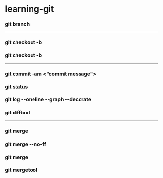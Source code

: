 # learning-git

### git branch <branch-name>

---
### git checkout -b <branch-name>
### git checkout -b <branch-name> <from-branch>

---
### git commit -am <"commit message">


### git status
### git log --oneline --graph --decorate
### git difftool <branch-x> <branch-y>

---
### git merge <branch-name>
### git merge <branch-name> --no-ff
### git merge <target-branch> <source-branch>
### git mergetool 


